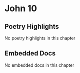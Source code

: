 # John 10

## Poetry Highlights

No poetry highlights in this chapter

## Embedded Docs

No embedded docs in this chapter

